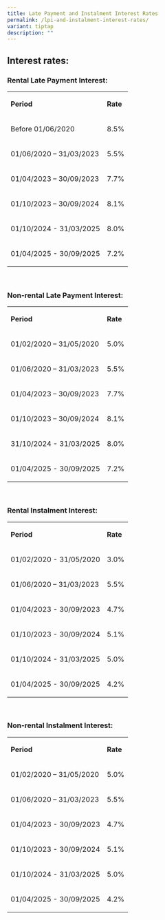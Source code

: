 ```yaml
---
title: Late Payment and Instalment Interest Rates
permalink: /lpi-and-instalment-interest-rates/
variant: tiptap
description: ""
---
```

<h2>Interest rates:</h2>
<p></p>
<h3>Rental Late Payment Interest:</h3>
<table style="minWidth: 50px">
<colgroup>
<col>
<col>
</colgroup>
<tbody>
<tr>
<td rowspan="1" colspan="1">
<p><strong>Period</strong>
</p>
</td>
<td rowspan="1" colspan="1">
<p><strong>Rate</strong>
</p>
</td>
</tr>
<tr>
<td rowspan="1" colspan="1">
<p>Before 01/06/2020</p>
</td>
<td rowspan="1" colspan="1">
<p>8.5%</p>
</td>
</tr>
<tr>
<td rowspan="1" colspan="1">
<p>01/06/2020 – 31/03/2023</p>
</td>
<td rowspan="1" colspan="1">
<p>5.5%</p>
</td>
</tr>
<tr>
<td rowspan="1" colspan="1">
<p>01/04/2023 – 30/09/2023</p>
</td>
<td rowspan="1" colspan="1">
<p>7.7%</p>
</td>
</tr>
<tr>
<td rowspan="1" colspan="1">
<p>01/10/2023 – 30/09/2024</p>
</td>
<td rowspan="1" colspan="1">
<p>8.1%</p>
</td>
</tr>
<tr>
<td rowspan="1" colspan="1">
<p>01/10/2024 - 31/03/2025</p>
</td>
<td rowspan="1" colspan="1">
<p>8.0%</p>
</td>
</tr>
<tr>
<td rowspan="1" colspan="1">
<p>01/04/2025 - 30/09/2025</p>
</td>
<td rowspan="1" colspan="1">
<p>7.2%</p>
</td>
</tr>
</tbody>
</table>
<p>&nbsp;</p>
<h3>Non-rental Late Payment Interest:</h3>
<table style="minWidth: 50px">
<colgroup>
<col>
<col>
</colgroup>
<tbody>
<tr>
<td rowspan="1" colspan="1">
<p><strong>Period</strong>
</p>
</td>
<td rowspan="1" colspan="1">
<p><strong>Rate</strong>
</p>
</td>
</tr>
<tr>
<td rowspan="1" colspan="1">
<p>01/02/2020 – 31/05/2020</p>
</td>
<td rowspan="1" colspan="1">
<p>5.0%</p>
</td>
</tr>
<tr>
<td rowspan="1" colspan="1">
<p>01/06/2020 – 31/03/2023</p>
</td>
<td rowspan="1" colspan="1">
<p>5.5%</p>
</td>
</tr>
<tr>
<td rowspan="1" colspan="1">
<p>01/04/2023 – 30/09/2023</p>
</td>
<td rowspan="1" colspan="1">
<p>7.7%</p>
</td>
</tr>
<tr>
<td rowspan="1" colspan="1">
<p>01/10/2023 – 30/09/2024</p>
</td>
<td rowspan="1" colspan="1">
<p>8.1%</p>
</td>
</tr>
<tr>
<td rowspan="1" colspan="1">
<p>31/10/2024 - 31/03/2025</p>
</td>
<td rowspan="1" colspan="1">
<p>8.0%</p>
</td>
</tr>
<tr>
<td rowspan="1" colspan="1">
<p>01/04/2025 - 30/09/2025</p>
</td>
<td rowspan="1" colspan="1">
<p>7.2%</p>
</td>
</tr>
</tbody>
</table>
<p>&nbsp;</p>
<h3>Rental Instalment Interest:</h3>
<table style="minWidth: 50px">
<colgroup>
<col>
<col>
</colgroup>
<tbody>
<tr>
<td rowspan="1" colspan="1">
<p><strong>Period</strong>
</p>
</td>
<td rowspan="1" colspan="1">
<p><strong>Rate</strong>
</p>
</td>
</tr>
<tr>
<td rowspan="1" colspan="1">
<p>01/02/2020 - 31/05/2020</p>
</td>
<td rowspan="1" colspan="1">
<p>3.0%</p>
</td>
</tr>
<tr>
<td rowspan="1" colspan="1">
<p>01/06/2020 – 31/03/2023</p>
</td>
<td rowspan="1" colspan="1">
<p>5.5%</p>
</td>
</tr>
<tr>
<td rowspan="1" colspan="1">
<p>01/04/2023 - 30/09/2023</p>
</td>
<td rowspan="1" colspan="1">
<p>4.7%</p>
</td>
</tr>
<tr>
<td rowspan="1" colspan="1">
<p>01/10/2023 - 30/09/2024</p>
</td>
<td rowspan="1" colspan="1">
<p>5.1%</p>
</td>
</tr>
<tr>
<td rowspan="1" colspan="1">
<p>01/10/2024 - 31/03/2025</p>
</td>
<td rowspan="1" colspan="1">
<p>5.0%</p>
</td>
</tr>
<tr>
<td rowspan="1" colspan="1">
<p>01/04/2025 - 30/09/2025</p>
</td>
<td rowspan="1" colspan="1">
<p>4.2%</p>
</td>
</tr>
</tbody>
</table>
<p>&nbsp;</p>
<h3>Non-rental Instalment Interest:</h3>
<table style="minWidth: 50px">
<colgroup>
<col>
<col>
</colgroup>
<tbody>
<tr>
<td rowspan="1" colspan="1">
<p><strong>Period</strong>
</p>
</td>
<td rowspan="1" colspan="1">
<p><strong>Rate</strong>
</p>
</td>
</tr>
<tr>
<td rowspan="1" colspan="1">
<p>01/02/2020 – 31/05/2020</p>
</td>
<td rowspan="1" colspan="1">
<p>5.0%</p>
</td>
</tr>
<tr>
<td rowspan="1" colspan="1">
<p>01/06/2020 – 31/03/2023</p>
</td>
<td rowspan="1" colspan="1">
<p>5.5%</p>
</td>
</tr>
<tr>
<td rowspan="1" colspan="1">
<p>01/04/2023 - 30/09/2023</p>
</td>
<td rowspan="1" colspan="1">
<p>4.7%</p>
</td>
</tr>
<tr>
<td rowspan="1" colspan="1">
<p>01/10/2023 - 30/09/2024</p>
</td>
<td rowspan="1" colspan="1">
<p>5.1%</p>
</td>
</tr>
<tr>
<td rowspan="1" colspan="1">
<p>01/10/2024 - 31/03/2025</p>
</td>
<td rowspan="1" colspan="1">
<p>5.0%</p>
</td>
</tr>
<tr>
<td rowspan="1" colspan="1">
<p>01/04/2025 - 30/09/2025</p>
</td>
<td rowspan="1" colspan="1">
<p>4.2%</p>
</td>
</tr>
</tbody>
</table>
<p>&nbsp;</p>
